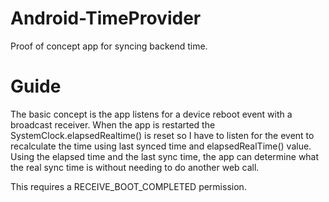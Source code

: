 # Android-TimeProvider
Proof of concept app for syncing backend time.

# Guide
The basic concept is the app listens for a device reboot event with a broadcast receiver.
When the app is restarted the SystemClock.elapsedRealtime() is reset so I have to listen
for the event to recalculate the time using last synced time and elapsedRealTime() value.
Using the elapsed time and the last sync time, the app can determine what the real sync time is 
without needing to do another web call.

This requires a RECEIVE_BOOT_COMPLETED permission.

